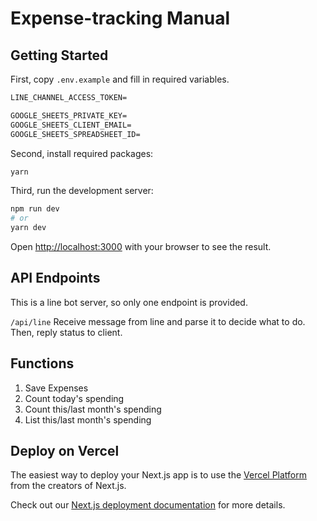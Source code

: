 # Expense-tracking Manual

## Getting Started

First, copy `.env.example` and fill in required variables.
```txt
LINE_CHANNEL_ACCESS_TOKEN=

GOOGLE_SHEETS_PRIVATE_KEY=
GOOGLE_SHEETS_CLIENT_EMAIL=
GOOGLE_SHEETS_SPREADSHEET_ID=
```


Second, install required packages:

```bash
yarn
```

Third, run the development server:

```bash
npm run dev
# or
yarn dev
```

Open [http://localhost:3000](http://localhost:3000) with your browser to see the result.

## API Endpoints
This is a line bot server, so only one endpoint is provided.

`/api/line`
Receive message from line and parse it to decide what to do. Then, reply status to client.

## Functions
1. Save Expenses
2. Count today's spending
3. Count this/last month's spending
4. List this/last month's spending

## Deploy on Vercel

The easiest way to deploy your Next.js app is to use the [Vercel Platform](https://vercel.com/new?utm_medium=default-template&filter=next.js&utm_source=create-next-app&utm_campaign=create-next-app-readme) from the creators of Next.js.

Check out our [Next.js deployment documentation](https://nextjs.org/docs/deployment) for more details.
